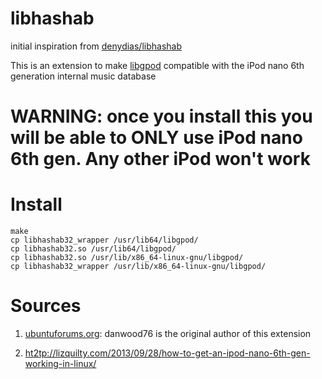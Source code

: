 # libhashab
initial inspiration from [denydias/libhashab](https://github.com/denydias/libhashab/)

This is an extension to make [libgpod](http://www.gtkpod.org/libgpod/) compatible with the iPod nano 6th generation internal music database

# WARNING: once you install this you will be able to ONLY use iPod nano 6th gen. Any other iPod won't work

# Install
```
make
cp libhashab32_wrapper /usr/lib64/libgpod/
cp libhashab32.so /usr/lib64/libgpod/
cp libhashab32.so /usr/lib/x86_64-linux-gnu/libgpod/
cp libhashab32_wrapper /usr/lib/x86_64-linux-gnu/libgpod/

```


# Sources
1. [ubuntuforums.org](http://ubuntuforums.org/showthread.php?t=1611473&page=4&p=12606043#post12606043): danwood76 is the original author of this extension

2. [ht2tp://lizquilty.com/2013/09/28/how-to-get-an-ipod-nano-6th-gen-working-in-linux/](http://lizquilty.com/2013/09/28/how-to-get-an-ipod-nano-6th-gen-working-in-linux/)
